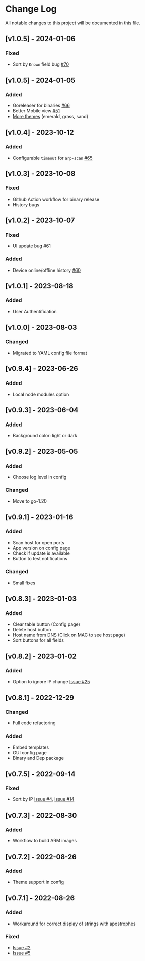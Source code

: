
# Change Log
All notable changes to this project will be documented in this file.

## [v1.0.5] - 2024-01-06
### Fixed
- Sort by `Known` field bug [#70](https://github.com/aceberg/WatchYourLAN/issues/70)

## [v1.0.5] - 2024-01-05
### Added
- Goreleaser for binaries [#66](https://github.com/aceberg/WatchYourLAN/issues/66)
- Better Mobile view [#51](https://github.com/aceberg/WatchYourLAN/issues/51)
- [More themes](https://github.com/aceberg/aceberg-bootswatch-fork) (emerald, grass, sand)

## [v1.0.4] - 2023-10-12
### Added
- Configurable `timeout` for `arp-scan` [#65](https://github.com/aceberg/WatchYourLAN/issues/65)

## [v1.0.3] - 2023-10-08
### Fixed
- Github Action workflow for binary release
- History bugs

## [v1.0.2] - 2023-10-07
### Fixed
- UI update bug [#61](https://github.com/aceberg/WatchYourLAN/issues/61)
### Added
- Device online/offline history [#60](https://github.com/aceberg/WatchYourLAN/issues/60)

## [v1.0.1] - 2023-08-18
### Added
- User Authentification

## [v1.0.0] - 2023-08-03
### Changed
- Migrated to YAML config file format

## [v0.9.4] - 2023-06-26
### Added
- Local node modules option

## [v0.9.3] - 2023-06-04
### Added
- Background color: light or dark

## [v0.9.2] - 2023-05-05
### Added
- Choose log level in config

### Changed
- Move to go-1.20  

## [v0.9.1] - 2023-01-16
### Added
- Scan host for open ports
- App version on config page
- Check if update is available
- Button to test notifications

### Changed
- Small fixes   

## [v0.8.3] - 2023-01-03
### Added
- Clear table button (Config page)
- Delete host button
- Host name from DNS (Click on MAC to see host page)
- Sort buttons for all fields


## [v0.8.2] - 2023-01-02
### Added
- Option to ignore IP change [Issue #25](https://github.com/aceberg/WatchYourLAN/issues/25)


## [v0.8.1] - 2022-12-29
### Changed
- Full code refactoring

### Added
- Embed templates
- GUI config page
- Binary and Dep package

## [v0.7.5] - 2022-09-14
### Fixed
- Sort by IP [Issue #4](https://github.com/aceberg/WatchYourLAN/issues/4), [Issue #14](https://github.com/aceberg/WatchYourLAN/issues/14)

## [v0.7.3] - 2022-08-30 
### Added
- Workflow to build ARM images

## [v0.7.2] - 2022-08-26
### Added
- Theme support in config
 
## [v0.7.1] - 2022-08-26
### Added
- Workaround for correct display of strings with apostrophes
### Fixed
- [Issue #2](https://github.com/aceberg/WatchYourLAN/issues/2)
- [Issue #5](https://github.com/aceberg/WatchYourLAN/issues/5)